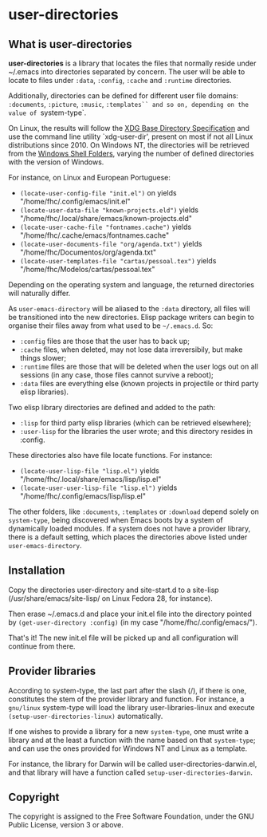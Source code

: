 # user-directories

## What is user-directories

**user-directories** is a library that locates the files that normally
reside under ~/.emacs into directories separated by concern.  The user
will be able to locate to files under `:data`, `:config`, `:cache` and
`:runtime` directories.

Additionally, directories can be defined for different user file
domains: `:documents`, `:picture`, `:music`, `:templates`` and so on,
depending on the value of `system-type`.

On Linux, the results will follow the [XDG Base Directory
Specification](https://standards.freedesktop.org/basedir-spec/basedir-spec-latest.html)
and use the command line utility `xdg-user-dir', present on most if
not all Linux distributions since 2010.  On Windows NT, the
directories will be retrieved from the [Windows Shell
Folders](https://ss64.com/nt/shell.html), varying the number of
defined directories with the version of Windows.

For instance, on Linux and European Portuguese:

- `(locate-user-config-file "init.el")` on yields "/home/fhc/.config/emacs/init.el"
- `(locate-user-data-file "known-projects.eld")` yields "/home/fhc/.local/share/emacs/known-projects.eld"
- `(locate-user-cache-file "fontnames.cache")` yields "/home/fhc/.cache/emacs/fontnames.cache"
- `(locate-user-documents-file "org/agenda.txt")` yields "/home/fhc/Documentos/org/agenda.txt"
- `(locate-user-templates-file "cartas/pessoal.tex")` yields "/home/fhc/Modelos/cartas/pessoal.tex"

Depending on the operating system and language, the returned
directories will naturally differ.

As `user-emacs-directory` will be aliased to the `:data` directory,
all files will be transitioned into the new directories.  Elisp
package writers can begin to organise their files away from what used
to be `~/.emacs.d`.  So:

- `:config` files are those that the user has to back up;
- `:cache` files, when deleted, may not lose data irreversibily, but make things slower;
- `:runtime` files are those that will be deleted when the user logs out
  on all sessions (in any case, those files cannot survive a reboot);
- `:data` files are everything else (known projects in projectile or
  third party elisp libraries).

Two elisp library directories are defined and added to the path:

- `:lisp` for third party elisp libraries (which can be retrieved elsewhere);
- `:user-lisp` for the libraries the user wrote; and this directory resides in :config.

These directories also have file locate functions.  For instance:

- `(locate-user-lisp-file "lisp.el")` yields "/home/fhc/.local/share/emacs/lisp/lisp.el"
- `(locate-user-user-lisp-file "lisp.el")` yields "/home/fhc/.config/emacs/lisp/lisp.el"

The other folders, like `:documents`, `:templates` or `:download`
depend solely on `system-type`, being discovered when Emacs boots by a
system of dynamically loaded modules.  If a system does not have a
provider library, there is a default setting, which places the
directories above listed under `user-emacs-directory`.


## Installation

Copy the directories user-directory and site-start.d to a site-lisp
(/usr/share/emacs/site-lisp/ on Linux Fedora 28, for instance).

Then erase ~/.emacs.d and place your init.el file into the directory
pointed by `(get-user-directory :config)` (in my case
"/home/fhc/.config/emacs/").

That's it!  The new init.el file will be picked up and all
configuration will continue from there.


## Provider libraries

According to system-type, the last part after the slash (/), if there
is one, constitutes the stem of the provider library and function.
For instance, a `gnu/linux` system-type will load the library
user-libraries-linux and execute `(setup-user-directories-linux)`
automatically.

If one wishes to provide a library for a new `system-type`, one must
write a library and at the least a function with the name based on that
`system-type`; and can use the ones provided for Windows NT and Linux as
a template.

For instance, the library for Darwin will be called
user-directories-darwin.el, and that library will have a function
called `setup-user-directories-darwin`.


## Copyright

The copyright is assigned to the Free Software Foundation, under the
GNU Public License, version 3 or above.
